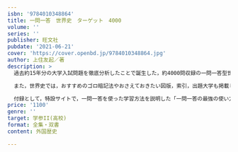 ```yaml
---
isbn: '9784010348864'
title: 一問一答　世界史　ターゲット　4000
volume: ''
series: ''
publisher: 旺文社
pubdate: '2021-06-21'
cover: 'https://cover.openbd.jp/9784010348864.jpg'
author: 上住友起／著
description: >
  過去約15年分の大学入試問題を徹底分析したことで誕生した，約4000問収録の一問一答型世界史問題集です。“共通テスト・私大上位で必ず覚える”入試基礎レベル2,170問，“難関大で必ず覚える”上位私大レベル920問，“難関大で差がつく”難関大レベル910問という３段階がレベル別に掲載されています。最初のレベルだけでも古代から現代まで，教科書レベルの世界史の全体を学習することができます。少しずつ深くなる内容を繰り返し学習することで，膨大な世界史の知識を効率的に定着させることができます。

  また，世界史では，おすすめのゴロ暗記法やおさえておきたい図版，索引，出題大学も掲載しています。三訂版では，紙面は使いやすくリニューアルし，入試頻出度マークを追加しました。

  付録として，特設サイトで，一問一答を使った学習方法を説明した「一問一答の最強の使い方」，「難関大最終チェックPDF」を確認できます。日本史・世界史は，問題文を穴埋めして読み上げた音声を公式YouTubeチャンネルにて配信しています。
price: '1100'
genre: ''
target: 学参II(高校)
format: 全集・双書
content: 外国歴史

---
```

